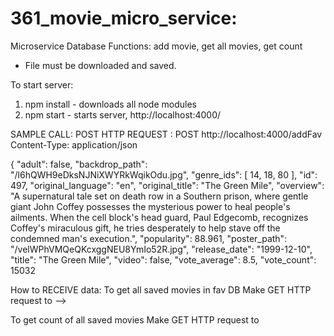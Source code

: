 # 361_movie_micro_service: 
Microservice Database Functions: add movie, get all movies, get count 

* File must be downloaded and saved. 

To start server: 
1. npm install - downloads all node modules 
2. npm start - starts server, http://localhost:4000/

 
SAMPLE CALL: POST HTTP REQUEST : 
POST http://localhost:4000/addFav
Content-Type: application/json

{
"adult": false,
"backdrop_path": "/l6hQWH9eDksNJNiXWYRkWqikOdu.jpg",
"genre_ids": [
14,
18,
80
],
"id": 497,
"original_language": "en",
"original_title": "The Green Mile",
"overview": "A supernatural tale set on death row in a Southern prison, where gentle giant John Coffey possesses the mysterious power to heal people's ailments. When the cell block's head guard, Paul Edgecomb, recognizes Coffey's miraculous gift, he tries desperately to help stave off the condemned man's execution.",
"popularity": 88.961,
"poster_path": "/velWPhVMQeQKcxggNEU8YmIo52R.jpg",
"release_date": "1999-12-10",
"title": "The Green Mile",
"video": false,
"vote_average": 8.5,
"vote_count": 15032



How to RECEIVE data: 
To get all saved movies in fav DB
Make GET HTTP request to -->
<!-- http://localhost:4000/getAllFavs  -->

To get count of all saved movies
Make GET HTTP request to
<!-- http://localhost:4000/getFavsCount -->
